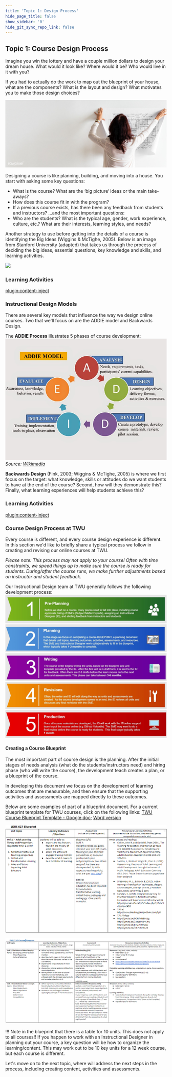 ```yaml
---
title: 'Topic 1: Design Process'
hide_page_title: false
show_sidebar: '0'
hide_git_sync_repo_link: false
---
```


## Topic 1: Course Design Process

Imagine you win the lottery and have a couple million dollars to design your dream house.  What would it look like?  Where would it be?  Who would live in it with you?

If you had to actually do the work to map out the blueprint of your house, what are the components?  What is the layout and design?  What motivates you to make those design choices?

![](rm22-268-business-sasi-22.jpg)

Designing a course is like planning, building, and moving into a house.  You start with asking some key questions:
- What is the course?  What are the ‘big picture‘ ideas or the main take-aways?
- How does this course fit in with the program?
- If a previous course exists, has there been any feedback from students and instructors?
…and the most important questions:
- Who are the students?  What is the typical age, gender, work experience, culture, etc.? What are their interests, learning styles, and needs?​

Another strategy to use before getting into the details of a course is identifying the Big Ideas (Wiggins & McTighe, 2005). Below is an image from Stanford University (adapted) that takes us through the process of deciding the big ideas, essential questions, key knowledge and skills, and learning activities.

![](big-ideas-los.png)

### Learning Activities
[plugin:content-inject](../_2-1)

### Instructional Design Models
There are several key models that influence the way we design online courses. Two that we'll focus on are the ADDIE model and Backwards Design.  

The **ADDIE Process** illustrates 5 phases of course development:
![](Skema_ADDIE.jpg)
*Source: [Wikimedia](https://commons.wikimedia.org/wiki/File:Skema_ADDIE.jpg)*

**Backwards Design** (Fink, 2003; Wiggins & McTighe, 2005) is where we first focus on the target: what knowledge, skills or attitudes do we want students to have at the end of the course?  Second, how will they demonstrate this?  Finally, what learning experiences will help students achieve this?

### Learning Activities
[plugin:content-inject](../_2-2)


### Course Design Process at TWU
Every course is different, and every course design experience is different.  In this section we'd like to briefly share a typical process we follow in creating and revising our online courses at TWU.

*Please note: This process may not apply to your course! Often with time constraints, we speed things up to make sure the course is ready for students. During/after the course runs, we make further adjustments based on instructor and student feedback.*

Our Instructional Design team at TWU generally follows the following development process:
![](Course-Design-Process-at-TWU-1.jpg)
![](Course-Design-Process-at-TWU-2.jpg)
![](Course-Design-Process-at-TWU-3.jpg)
![](Course-Design-Process-at-TWU-4.jpg)
![](Course-Design-Process-at-TWU-5.jpg)


#### Creating a Course Blueprint
The most important part of course design is the planning. After the initial stages of needs analysis (what do the students/instructors need) and hiring phase (who will write the course), the development teach creates a plan, or a blueprint of the course.

In developing this document we focus on the development of learning outcomes that are measurable, and then ensure that the supporting activities and assessments are mapped directly to these outcomes.

Below are some examples of part of a blueprint document.  For a current blueprint template for TWU courses, click on the following links: [TWU Course Blueprint Template - Google doc](https://docs.google.com/document/d/1XJ27S2OeEW01JFpICjWtvsYLj1a0SpD9dy7yoX8ttAQ/edit?usp=sharing); [Word version](TWU-Course-Blueprint-Template.docx)

![](ldrs-627-blueprint.png)

![](phil-210-blueprint.png)

!!! Note in the blueprint that there is a table for 10 units.  This does not apply to all courses!!  If you happen to work with an Instructional Designer in planning out your course, a key question will be how to organize the learning/content.  This may work out to be 10 key units for a 12 week course, but each course is different.

Let's move on to the next topic, where will address the next steps in the process, including creating content, activities and assessments.
